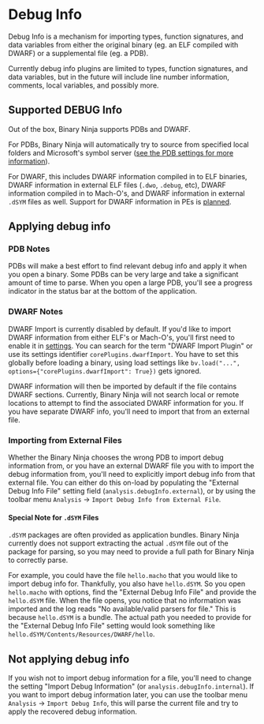 # Debug Info

Debug Info is a mechanism for importing types, function signatures, and data variables from either the original binary (eg. an ELF compiled with DWARF) or a supplemental file (eg. a PDB).

Currently debug info plugins are limited to types, function signatures, and data variables, but in the future will include line number information, comments, local variables, and possibly more.

## Supported DEBUG Info

Out of the box, Binary Ninja supports PDBs and DWARF.

For PDBs, Binary Ninja will automatically try to source from specified local folders and Microsoft's symbol server ([see the PDB settings for more information](settings.md#all-settings)).

For DWARF, this includes DWARF information compiled in to ELF binaries, DWARF information in external ELF files (`.dwo`, `.debug`, etc), DWARF information compiled in to Mach-O's, and DWARF information in external `.dSYM` files as well. Support for DWARF information in PEs is [planned](https://github.com/Vector35/binaryninja-api/issues/1555).

## Applying debug info

### PDB Notes

PDBs will make a best effort to find relevant debug info and apply it when you open a binary. Some PDBs can be very large and take a significant amount of time to parse. When you open a large PDB, you'll see a progress indicator in the status bar at the bottom of the application.

### DWARF Notes

DWARF Import is currently disabled by default. If you'd like to import DWARF information from either ELF's or Mach-O's, you'll first need to enable it in [settings](settings.md). You can search for the term "DWARF Import Plugin" or use its settings identifier `corePlugins.dwarfImport`. You have to set this globally before loading a binary, using load settings like `bv.load("...", options={"corePlugins.dwarfImport": True})` gets ignored.

DWARF information will then be imported by default if the file contains DWARF sections. Currently, Binary Ninja will not search local or remote locations to attempt to find the associated DWARF information for you. If you have separate DWARF info, you'll need to import that from an external file.

### Importing from External Files

Whether the Binary Ninja chooses the wrong PDB to import debug information from, or you have an external DWARF file you with to import the debug information from, you'll need to explicitly import debug info from that external file. You can either do this on-load by populating the "External Debug Info File" setting field (`analysis.debugInfo.external`), or by using the toolbar menu `Analysis` -> `Import Debug Info from External File`.

#### Special Note for `.dSYM` Files

`.dSYM` packages are often provided as application bundles. Binary Ninja currently does not support extracting the actual `.dSYM` file out of the package for parsing, so you may need to provide a full path for Binary Ninja to correctly parse.

For example, you could have the file `hello.macho` that you would like to import debug info for. Thankfully, you also have `hello.dSYM`. So you open `hello.macho` with options, find the "External Debug Info File" and provide the `hello.dSYM` file. When the file opens, you notice that no information was imported and the log reads "No available/valid parsers for file." This is because `hello.dSYM` is a bundle. The actual path you needed to provide for the "External Debug Info File" setting would look something like `hello.dSYM/Contents/Resources/DWARF/hello`.

## Not applying debug info

If you wish not to import debug information for a file, you'll need to change the setting "Import Debug Information" (or `analysis.debugInfo.internal`). If you want to import debug information later, you can use the toolbar menu `Analysis` -> `Import Debug Info`, this will parse the current file and try to apply the recovered debug information.
